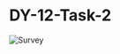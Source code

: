 # DY-12-Task-2
![Survey](https://github.com/Vignesh-S-123/DY-12-Task-2/assets/150881136/f1acd915-50c5-477d-941f-7d7a8dd391b4)
